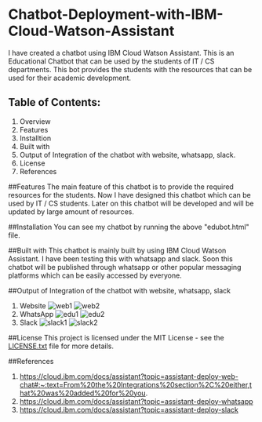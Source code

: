 # Chatbot-Deployment-with-IBM-Cloud-Watson-Assistant
  I have created a chatbot using IBM Cloud Watson Assistant. 
  This is an Educational Chatbot that can be used by the students of IT / CS departments. 
  This bot provides the students with the resources that can be used for their academic development.
  
## Table of Contents:
  1. Overview
  2. Features
  3. Installtion
  4. Built with
  5. Output of Integration of the chatbot with website, whatsapp, slack.
  6. License
  7. References
     
##Features
  The main feature of this chatbot is to provide the required resources for the students. Now I have designed this chatbot which can be used by IT / CS students.
  Later on this chatbot will be developed and will be updated by large amount of resources.

##Installation
  You can see my chatbot by running the above "edubot.html" file.

##Built with
 This chatbot is mainly built by using IBM Cloud Watson Assistant. I have been testing this with whatsapp and slack.
 Soon this chatbot will be published through whatsapp or other popular messaging platforms which can be easily accessed by everyone.

##Output of Integration of the chatbot with website, whatsapp, slack
  1. Website
     ![web1](https://github.com/rcaswin/Chatbot-Deployment-with-IBM-Cloud-Watson-Assistant/assets/130204954/d4fef1d3-9e64-4441-a34b-6e98e4c6a44b)
     ![web2](https://github.com/rcaswin/Chatbot-Deployment-with-IBM-Cloud-Watson-Assistant/assets/130204954/b1392070-2b06-4cbb-b062-cad6caf0a8ac)
  2. WhatsApp
     ![edu1](https://github.com/rcaswin/Chatbot-Deployment-with-IBM-Cloud-Watson-Assistant/assets/130204954/8875cb2c-7cd2-416e-8228-94cd53ab1505)
     ![edu2](https://github.com/rcaswin/Chatbot-Deployment-with-IBM-Cloud-Watson-Assistant/assets/130204954/5a5cbd41-53ca-41fb-a37b-f081e700c2bc)
  3. Slack
     ![slack1](https://github.com/rcaswin/Chatbot-Deployment-with-IBM-Cloud-Watson-Assistant/assets/130204954/be65169a-f45a-4a13-8780-c87b8c819652)
     ![slack2](https://github.com/rcaswin/Chatbot-Deployment-with-IBM-Cloud-Watson-Assistant/assets/130204954/94c9c9e8-b84b-4cda-845d-0bb9ff8afb6e)

##License
  This project is licensed under the MIT License - see the [LICENSE.txt](https://github.com/rcaswin/Chatbot-Deployment-with-IBM-Cloud-Watson-Assistant/files/13229814/LICENSE.txt) 
  file for more details.
  
##References
  1. https://cloud.ibm.com/docs/assistant?topic=assistant-deploy-web-chat#:~:text=From%20the%20Integrations%20section%2C%20either,that%20was%20added%20for%20you.
  2. https://cloud.ibm.com/docs/assistant?topic=assistant-deploy-whatsapp
  3. https://cloud.ibm.com/docs/assistant?topic=assistant-deploy-slack





